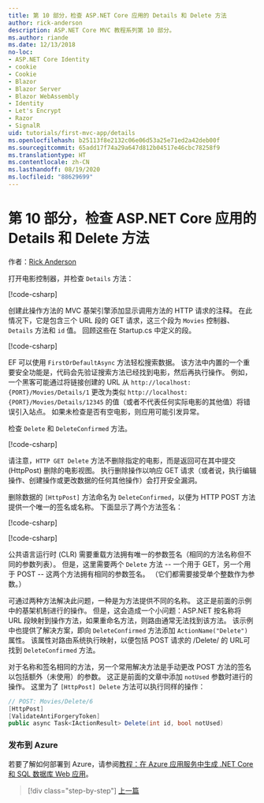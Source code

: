 ```yaml
---
title: 第 10 部分，检查 ASP.NET Core 应用的 Details 和 Delete 方法
author: rick-anderson
description: ASP.NET Core MVC 教程系列第 10 部分。
ms.author: riande
ms.date: 12/13/2018
no-loc:
- ASP.NET Core Identity
- cookie
- Cookie
- Blazor
- Blazor Server
- Blazor WebAssembly
- Identity
- Let's Encrypt
- Razor
- SignalR
uid: tutorials/first-mvc-app/details
ms.openlocfilehash: b25113f8e2132c06e06d53a25e71ed2a42deb00f
ms.sourcegitcommit: 65add17f74a29a647d812b04517e46cbc78258f9
ms.translationtype: HT
ms.contentlocale: zh-CN
ms.lasthandoff: 08/19/2020
ms.locfileid: "88629699"
---
```

# <a name="part-10-examine-the-details-and-delete-methods-of-an-aspnet-core-app"></a>第 10 部分，检查 ASP.NET Core 应用的 Details 和 Delete 方法

作者：[Rick Anderson](https://twitter.com/RickAndMSFT)

打开电影控制器，并检查 `Details` 方法：

[!code-csharp[](start-mvc/sample/MvcMovie22/Controllers/MoviesController.cs?name=snippet_details)]

创建此操作方法的 MVC 基架引擎添加显示调用方法的 HTTP 请求的注释。 在此情况下，它是包含三个 URL 段的 GET 请求，这三个段为 `Movies` 控制器、`Details` 方法和 `id` 值。 回顾这些在 Startup.cs 中定义的段。

[!code-csharp[](start-mvc/sample/MvcMovie3/Startup.cs?highlight=5&name=snippet_1)]

EF 可以使用 `FirstOrDefaultAsync` 方法轻松搜索数据。 该方法中内置的一个重要安全功能是，代码会先验证搜索方法已经找到电影，然后再执行操作。 例如，一个黑客可能通过将链接创建的 URL 从 `http://localhost:{PORT}/Movies/Details/1` 更改为类似 `http://localhost:{PORT}/Movies/Details/12345` 的值（或者不代表任何实际电影的其他值）将错误引入站点。 如果未检查是否有空电影，则应用可能引发异常。

检查 `Delete` 和 `DeleteConfirmed` 方法。

[!code-csharp[](start-mvc/sample/MvcMovie22/Controllers/MoviesController.cs?name=snippet_delete)]

请注意，`HTTP GET Delete` 方法不删除指定的电影，而是返回可在其中提交 (HttpPost) 删除的电影视图。 执行删除操作以响应 GET 请求（或者说，执行编辑操作、创建操作或更改数据的任何其他操作）会打开安全漏洞。

删除数据的 `[HttpPost]` 方法命名为 `DeleteConfirmed`，以便为 HTTP POST 方法提供一个唯一的签名或名称。 下面显示了两个方法签名：

[!code-csharp[](start-mvc/sample/MvcMovie/Controllers/MoviesController.cs?name=snippet_delete2)]

[!code-csharp[](start-mvc/sample/MvcMovie/Controllers/MoviesController.cs?name=snippet_delete3)]

公共语言运行时 (CLR) 需要重载方法拥有唯一的参数签名（相同的方法名称但不同的参数列表）。 但是，这里需要两个 `Delete` 方法 -- 一个用于 GET，另一个用于 POST -- 这两个方法拥有相同的参数签名。 （它们都需要接受单个整数作为参数。）

可通过两种方法解决此问题，一种是为方法提供不同的名称。 这正是前面的示例中的基架机制进行的操作。 但是，这会造成一个小问题：ASP.NET 按名称将 URL 段映射到操作方法，如果重命名方法，则路由通常无法找到该方法。 该示例中也提供了解决方案，即向 `DeleteConfirmed` 方法添加 `ActionName("Delete")` 属性。 该属性对路由系统执行映射，以便包括 POST 请求的 /Delete/ 的 URL可找到 `DeleteConfirmed` 方法。

对于名称和签名相同的方法，另一个常用解决方法是手动更改 POST 方法的签名以包括额外（未使用）的参数。 这正是前面的文章中添加 `notUsed` 参数时进行的操作。 这里为了 `[HttpPost] Delete` 方法可以执行同样的操作：

```csharp
// POST: Movies/Delete/6
[HttpPost]
[ValidateAntiForgeryToken]
public async Task<IActionResult> Delete(int id, bool notUsed)
```

### <a name="publish-to-azure"></a>发布到 Azure

若要了解如何部署到 Azure，请参阅[教程：在 Azure 应用服务中生成 .NET Core 和 SQL 数据库 Web 应用](/azure/app-service/app-service-web-tutorial-dotnetcore-sqldb)。

> [!div class="step-by-step"]
> [上一篇](validation.md)
